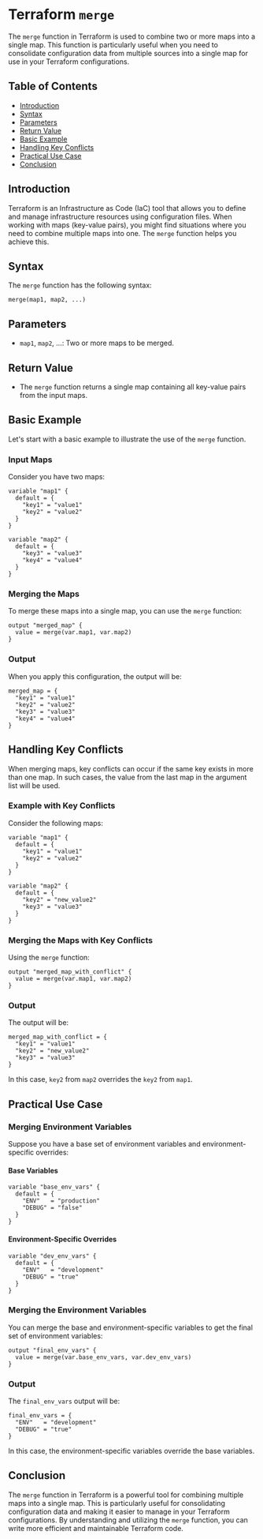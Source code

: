 # Terraform `merge` 

The `merge` function in Terraform is used to combine two or more maps into a single map. This function is particularly useful when you need to consolidate configuration data from multiple sources into a single map for use in your Terraform configurations.

## Table of Contents
- [Introduction](#introduction)
- [Syntax](#syntax)
- [Parameters](#parameters)
- [Return Value](#return-value)
- [Basic Example](#basic-example)
- [Handling Key Conflicts](#handling-key-conflicts)
- [Practical Use Case](#practical-use-case)
- [Conclusion](#conclusion)

## Introduction
Terraform is an Infrastructure as Code (IaC) tool that allows you to define and manage infrastructure resources using configuration files. When working with maps (key-value pairs), you might find situations where you need to combine multiple maps into one. The `merge` function helps you achieve this.

## Syntax
The `merge` function has the following syntax:

```hcl
merge(map1, map2, ...)
```

## Parameters
- `map1`, `map2`, ...: Two or more maps to be merged.

## Return Value
- The `merge` function returns a single map containing all key-value pairs from the input maps.

## Basic Example

Let's start with a basic example to illustrate the use of the `merge` function.

### Input Maps
Consider you have two maps:

```hcl
variable "map1" {
  default = {
    "key1" = "value1"
    "key2" = "value2"
  }
}

variable "map2" {
  default = {
    "key3" = "value3"
    "key4" = "value4"
  }
}
```

### Merging the Maps
To merge these maps into a single map, you can use the `merge` function:

```hcl
output "merged_map" {
  value = merge(var.map1, var.map2)
}
```

### Output
When you apply this configuration, the output will be:

```hcl
merged_map = {
  "key1" = "value1"
  "key2" = "value2"
  "key3" = "value3"
  "key4" = "value4"
}
```

## Handling Key Conflicts
When merging maps, key conflicts can occur if the same key exists in more than one map. In such cases, the value from the last map in the argument list will be used.

### Example with Key Conflicts
Consider the following maps:

```hcl
variable "map1" {
  default = {
    "key1" = "value1"
    "key2" = "value2"
  }
}

variable "map2" {
  default = {
    "key2" = "new_value2"
    "key3" = "value3"
  }
}
```

### Merging the Maps with Key Conflicts
Using the `merge` function:

```hcl
output "merged_map_with_conflict" {
  value = merge(var.map1, var.map2)
}
```

### Output
The output will be:

```hcl
merged_map_with_conflict = {
  "key1" = "value1"
  "key2" = "new_value2"
  "key3" = "value3"
}
```
In this case, `key2` from `map2` overrides the `key2` from `map1`.

## Practical Use Case

### Merging Environment Variables
Suppose you have a base set of environment variables and environment-specific overrides:

#### Base Variables
```hcl
variable "base_env_vars" {
  default = {
    "ENV"   = "production"
    "DEBUG" = "false"
  }
}
```

#### Environment-Specific Overrides
```hcl
variable "dev_env_vars" {
  default = {
    "ENV"   = "development"
    "DEBUG" = "true"
  }
}
```

### Merging the Environment Variables
You can merge the base and environment-specific variables to get the final set of environment variables:

```hcl
output "final_env_vars" {
  value = merge(var.base_env_vars, var.dev_env_vars)
}
```

### Output
The `final_env_vars` output will be:

```hcl
final_env_vars = {
  "ENV"   = "development"
  "DEBUG" = "true"
}
```
In this case, the environment-specific variables override the base variables.

## Conclusion
The `merge` function in Terraform is a powerful tool for combining multiple maps into a single map. This is particularly useful for consolidating configuration data and making it easier to manage in your Terraform configurations. By understanding and utilizing the `merge` function, you can write more efficient and maintainable Terraform code.
